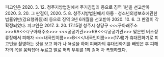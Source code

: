 피고인은 2020. 3. 12. 청주지방법원에서 주거침입죄 등으로 징역 1년을 선고받아 2020. 3. 20. 그 판결이, 2020. 5. 8. 청주지방법원에서 아동ㆍ청소년의성보호에관한법률위반(강요행위등)죄 등으로 징역 3년 6개월을 선고받아 2020. 10. 6. 그 판결이 각 확정되었다.
피고인은 2017. 3. 20. 17:15경 청주시 상당구 <<<구아래주소>>>RA<<</구아래주소>>> <<<공공기관>>>RB<<</공공기관>>> 맞은편 버스정류장에서 피해자 <<<내국인이름>>>B<<</내국인이름>>>(17세)가 휴대전화기로 피고인을 촬영하는 것을 보고 화가 나 욕설을 하며 피해자의 휴대전화기를 빼앗은 후 피해자의 목을 움켜잡아 누르고 발로 허리 부위를 1회 걷어 차 폭행하였다.